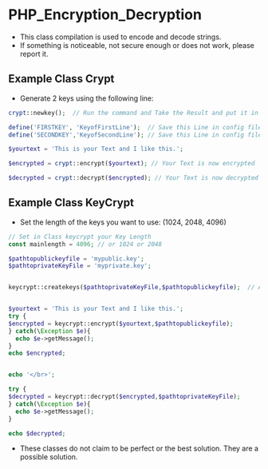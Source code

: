 # PHP_Encryption_Decryption

* This class compilation is used to encode and decode strings.
* If something is noticeable, not secure enough or does not work, please report it.

## Example Class Crypt

* Generate 2 keys using the following line:
```php
crypt::newkey();  // Run the command and Take the Result and put it in the Follow Lines

define('FIRSTKEY', 'KeyofFirstLine');  // Save this Line in config file
define('SECONDKEY','KeyofSecondLine'); // Save this Line in config file

$yourtext = 'This is your Text and I like this.';

$encrypted = crypt::encrypt($yourtext); // Your Text is now encrypted

$decrypted = crypt::decrypt($encrypted); // Your Text is now decrypted

```




## Example Class KeyCrypt

* Set the length of the keys you want to use: (1024, 2048, 4096)

```php
// Set in Class keycrypt your Key Length
const mainlength = 4096; // or 1024 or 2048

$pathtopublickeyfile = 'mypublic.key';
$pathtoprivateKeyFile = 'myprivate.key';


keycrypt::createkeys($pathtoprivateKeyFile,$pathtopublickeyfile);  // After That you find your keys in the generated Files


$yourtext = 'This is your Text and I like this.';
try {
$encrypted = keycrypt::encrypt($yourtext,$pathtopublickeyfile);
} catch(\Exception $e){
  echo $e->getMessage();
}
echo $encrypted;


echo '</br>';

try {
$decrypted = keycrypt::decrypt($encrypted,$pathtoprivateKeyFile);
} catch(\Exception $e){
  echo $e->getMessage();
}

echo $decrypted;
```

* These classes do not claim to be perfect or the best solution. They are a possible solution.